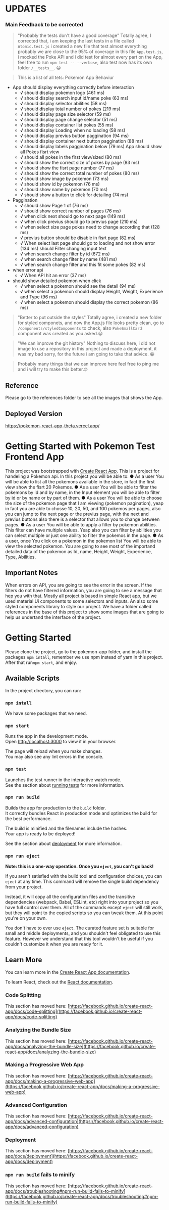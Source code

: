 # UPDATES
### Main Feedback to be corrected
> "Probably the tests don't have a good coverage" Totally agree, I corrected that, i am keeping the last tests in a file called `Atomic.test.js` i created a new file that test almost everything probably we are close to the 95% of coverage in this file `App.test.js`, i mocked the Poke API and i did test for almost every part on the App, feel free to run `npm test -- --verbose`, also test now has its own folder `/__tests__`. 😀

> This is a list of all tets: 
Pokemon App Behaviur
- App should display everything correctly before interaction
    -  √ should display pokemon logo (461 ms)
    -  √ should display search input id/name poke (63 ms)
    -  √ should display selector abilities (58 ms)
    -  √ should display total number of pokes (219 ms)
    -  √ should display page size selector (59 ms)
    -  √ should display page change selector (51 ms)
    -  √ should display container list pokes (55 ms)
    -  √ should display Loading  when no loading (58 ms)
    -  √ should display previus button paggination  (94 ms)
    -  √ should display container next button paggination  (88 ms)
    -  √ should display labels paggination below  (79 ms)
    App should show all Pokes fisrt view
    -  √ should all pokes in the first view/sized (80 ms)
    -  √ should show the correct size of pokes by page (83 ms)
    -  √ should show the fisrt page number (77 ms)
    - √ should show the correct total number of pokes (80 ms)
    -  √ should show image by pokemon (73 ms)
    -  √ should show id by pokemon (76 ms)
    -  √ should show name by pokemon (70 ms)
    -  √ should show a button to click for detailing (74 ms)
- Paggination
    -  √ should show Page 1 of  (76 ms)
    -  √ should show correct number of pages   (76 ms)
    -  √ when click next should go to next page   (149 ms)
    -  √ when click previus should go to previus page   (210 ms)
    -  √ when select size page pokes need to change according that (128 ms)
    -  √ previus button should be disable in fisrt page (82 ms)
    -  √ When select last page should go to loading and not show error (134 ms)
    should Filter changing input text
    -  √ when search change filter by id (672 ms)
    -  √ when search change filter by name (481 ms)
    -  √ when search change filter and this fit some pokes (82 ms)
- when error api
    -  √ When API hit an error (37 ms)
- should show detailed pokemon when click
    -  √ when select a pokemon should see the detail (94 ms)
    -  √ when select a pokemon should display Height, Weight, Experience and Type (96 ms)
    -  √ when select a pokemon should display the correct pokemon (86 ms)

> "Better to put outside the styles" Totally agree, i created a new folder for styled componets, and now the App.js file looks pretty clean, go to `/components/styledComponents` to check, also `PokeSmallCard` component was created as you asked.😀

> "We can improve the git history" Nothing to discuss here, i did not image to use a repository in this project and made a deployment, it was my bad sorry, for the future i am going to take that advice. 😀

> Probably many things that we can improve here feel free to ping me and i will try to make this better.🤓
## Reference
Please go to the references folder to see all the images that shows the App.
## Deployed Version

https://pokemon-react-app-theta.vercel.app/

# Getting Started with Pokemon Test Frontend App

This project was bootstrapped with [Create React App](https://github.com/facebook/create-react-app). 
This is a project for handeling a Pokemon api.
In this project you will be able to:
● As a user You will be able to list all the pokemons available in the store, in fact the first view show the fisrt 20 Pokemos.
● As a user You will be able to filter the pokemons by id and by name, in the Input element you will be able to filter by id or
 by name or by part of them.
● As a user You will be able to choose the size of the pokemon page that I am viewing
(pokemon pagination), yeap in fact you are able to chosse 10, 20, 50, and 100 pokemos per pages, also you can jump to the next page 
or the previus page, with the next and previus buttons also there is a selector that allows you to change between pages.
● As a user You will be able to apply a filter by pokemon abilities. This filter can have
multiple values. Yeap also you can filter by abilities you can select multiple or just one ability to filter the pokemos in the page.
● As a user, once You click on a pokemon in the pokemon list You will be able to view the
selected pokemon. You are going to see most of the importand detailed data of the pokemon as Id, name, Height, Weight, Experience, 
Type, Abilities.

## Important Notes

When errors on API, you are going to see the error in the screen.
If the filters do not have filtered information, you are going to see a message that hep you with that.
Mostly all project is based in simple React app, but we used material Ui components to some selectors and inputs. 
An also some styled components library to style our project.
We have a folder called references in the base of this project to show some images that are going to help us undertand 
the interface of the project.

# Getting Started
Please clone the project, go to the pokemon-app folder, and install the packages `npm intall`, remember we use npm instead of yarn in this project. After that run`npm start`, and enjoy.
## Available Scripts

In the project directory, you can run:
### `npm intall`

We have some packages that we need.

### `npm start`

Runs the app in the development mode.\
Open [http://localhost:3000](http://localhost:3000) to view it in your browser.

The page will reload when you make changes.\
You may also see any lint errors in the console.

### `npm test`

Launches the test runner in the interactive watch mode.\
See the section about [running tests](https://facebook.github.io/create-react-app/docs/running-tests) for more information.

### `npm run build`

Builds the app for production to the `build` folder.\
It correctly bundles React in production mode and optimizes the build for the best performance.

The build is minified and the filenames include the hashes.\
Your app is ready to be deployed!

See the section about [deployment](https://facebook.github.io/create-react-app/docs/deployment) for more information.

### `npm run eject`

**Note: this is a one-way operation. Once you `eject`, you can't go back!**

If you aren't satisfied with the build tool and configuration choices, you can `eject` at any time. This command will remove the single build dependency from your project.

Instead, it will copy all the configuration files and the transitive dependencies (webpack, Babel, ESLint, etc) right into your project so you have full control over them. All of the commands except `eject` will still work, but they will point to the copied scripts so you can tweak them. At this point you're on your own.

You don't have to ever use `eject`. The curated feature set is suitable for small and middle deployments, and you shouldn't feel obligated to use this feature. However we understand that this tool wouldn't be useful if you couldn't customize it when you are ready for it.

## Learn More

You can learn more in the [Create React App documentation](https://facebook.github.io/create-react-app/docs/getting-started).

To learn React, check out the [React documentation](https://reactjs.org/).

### Code Splitting

This section has moved here: [https://facebook.github.io/create-react-app/docs/code-splitting](https://facebook.github.io/create-react-app/docs/code-splitting)

### Analyzing the Bundle Size

This section has moved here: [https://facebook.github.io/create-react-app/docs/analyzing-the-bundle-size](https://facebook.github.io/create-react-app/docs/analyzing-the-bundle-size)

### Making a Progressive Web App

This section has moved here: [https://facebook.github.io/create-react-app/docs/making-a-progressive-web-app](https://facebook.github.io/create-react-app/docs/making-a-progressive-web-app)

### Advanced Configuration

This section has moved here: [https://facebook.github.io/create-react-app/docs/advanced-configuration](https://facebook.github.io/create-react-app/docs/advanced-configuration)

### Deployment

This section has moved here: [https://facebook.github.io/create-react-app/docs/deployment](https://facebook.github.io/create-react-app/docs/deployment)

### `npm run build` fails to minify

This section has moved here: [https://facebook.github.io/create-react-app/docs/troubleshooting#npm-run-build-fails-to-minify](https://facebook.github.io/create-react-app/docs/troubleshooting#npm-run-build-fails-to-minify)
